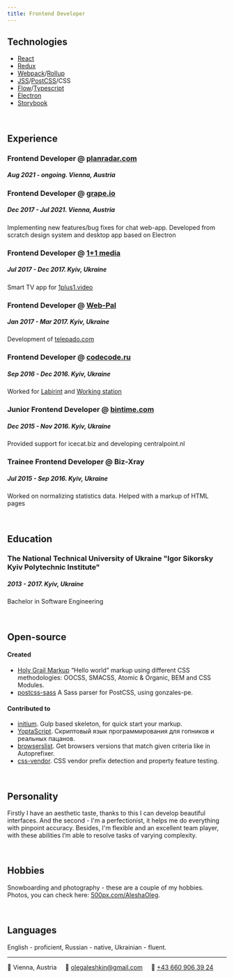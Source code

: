 ```yaml
---
title: Frontend Developer
---
```

## Technologies
* [React](https://facebook.github.io/react/)
* [Redux](http://redux.js.org/docs/introduction/)
* [Webpack](https://webpack.github.io/)/[Rollup](https://rollupjs.org/)
* [JSS](https://cssinjs.org/)/[PostCSS](http://postcss.org/)/CSS
* [Flow](https://flow.org/)/[Typescript](https://www.typescriptlang.org/)
* [Electron](https://electronjs.org/)
* [Storybook](https://storybook.js.org/)

&nbsp;
## Experience

### Frontend Developer @ [planradar.com](http://planradar.com/)
##### Aug 2021 - ongoing. *Vienna, Austria*

### Frontend Developer @ [grape.io](https://grape.io)
##### Dec 2017 - Jul 2021. *Vienna, Austria*
Implementing new features/bug fixes for chat web-app. Developed from scratch design system and desktop app based on Electron

### Frontend Developer @ [1+1 media](https://media.1plus1.ua/)
##### Jul 2017 - Dec 2017. *Kyiv, Ukraine*
Smart TV app for [1plus1.video](https://1plus1.video/)

### Frontend Developer @ [Web-Pal](http://web-pal.com/)
##### Jan 2017 - Mar 2017. *Kyiv, Ukraine*
Development of [telepado.com](https://telepado.com)

### Frontend Developer @ [codecode.ru](http://codecode.ru/)
##### Sep 2016 - Dec 2016. *Kyiv, Ukraine*
Worked for [Labirint](http://labirint.ru/) and [Working station](http://coworkstation.ru/)

### Junior Frontend Developer @ [bintime.com](http://bintime.com/)
##### Dec 2015 - Nov 2016. *Kyiv, Ukraine*
Provided support for icecat.biz and developing centralpoint.nl

### Trainee Frontend Developer @ Biz-Xray
##### Jul 2015 - Sep 2016. *Kyiv, Ukraine*
Worked on normalizing statistics data. Helped with a markup of HTML pages

&nbsp;
## Education

### The National Technical University of Ukraine "Igor Sikorsky Kyiv Polytechnic Institute"
##### 2013 - 2017. *Kyiv, Ukraine*
Bachelor in Software Engineering 

&nbsp;
## Open-source

#### Created
- [Holy Grail Markup](https://github.com/AleshaOleg/holy-grail-markup) “Hello world” markup using different CSS methodologies: OOCSS, SMACSS, Atomic & Organic, BEM and CSS Modules.
- [postcss-sass](https://github.com/AleshaOleg/postcss-sass) A Sass parser for PostCSS, using gonzales-pe.

#### Contributed to
- [initium](https://github.com/straykov/initium). Gulp based skeleton, for quick start your markup.
- [YoptaScript](https://github.com/samgozman/YoptaScript). Скриптовый язык программирования для гопников и реальных пацанов.
- [browserslist](https://github.com/ai/browserslist). Get browsers versions that match given criteria like in Autoprefixer.
- [css-vendor](https://github.com/cssinjs/css-vendor). CSS vendor prefix detection and property feature testing.

&nbsp;
## Personality
Firstly I have an aesthetic taste, thanks to this I can develop beautiful interfaces. And the second - I'm a perfectionist, it helps me do everything with pinpoint accuracy. Besides, I'm flexible and an excellent team player, with these abilities I’m able to resolve tasks of varying complexity.

&nbsp;
## Hobbies
Snowboarding and photography -  these are a couple of my hobbies. Photos, you can check here: [500px.com/AleshaOleg](https://500px.com/p/aleshaoleg?).

&nbsp;
## Languages
English - proficient, Russian - native, Ukrainian - fluent.

---

📍 Vienna, Austria&nbsp;&nbsp;&nbsp;&nbsp;&nbsp;📧 [olegaleshkin@gmail.com](mailto:olegaleshkin@gmail.com)&nbsp;&nbsp;&nbsp;&nbsp;&nbsp;📱 [+43 660 906 39 24](tel:+436609063924)
